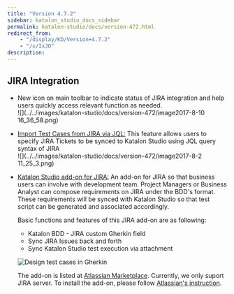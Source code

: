 ```yaml
---
title: "Version 4.7.2" 
sidebar: katalon_studio_docs_sidebar
permalink: katalon-studio/docs/version-472.html 
redirect_from:
    - "/display/KD/Version+4.7.2"
    - "/x/IxJO"
description: 
---
```

JIRA Integration
----------------

*   New icon on main toolbar to indicate status of JIRA integration and help users quickly access relevant function as needed.  
    ![](../../images/katalon-studio/docs/version-472/image2017-8-10 16_36_58.png)  
      
    
*   [Import Test Cases from JIRA via JQL:](/display/KD/Working+with+JIRA) This feature allows users to specify JIRA Tickets to be synced to Katalon Studio using JQL query syntax of JIRA  
    ![](../../images/katalon-studio/docs/version-472/image2017-8-2 11_25_3.png)  
      
    
*   [Katalon Studio add-on for JIRA:](/display/KD/Install+and+Use+Katalon%27s+JIRA+add-on) An add-on for JIRA so that business users can involve with development team. Project Managers or Business Analyst can compose requirements on JIRA under the BDD's format. These requirements will be synced with Katalon Studio so that test script can be generated and associated accordingly.  
    
    Basic functions and features of this JIRA add-on are as following:
    
      
    
    *   Katalon BDD - JIRA custom Gherkin field
    *   Sync JIRA Issues back and forth
    *   Sync Katalon Studio test execution via attachment
        
    
    ![Design test cases in Gherkin](../../images/katalon-studio/docs/version-472/17c5dea4-e386-499a-95e4-d2934f75fa70.png)  
    
    The add-on is listed at [Atlassian Marketplace](https://marketplace.atlassian.com/plugins/com.katalon.katalon-jira-plugin). Currently, we only suport JIRA server. To install the add-on, please follow [Atlassian's instruction](https://marketplace.atlassian.com/plugins/com.katalon.katalon-jira-plugin/server/installation).